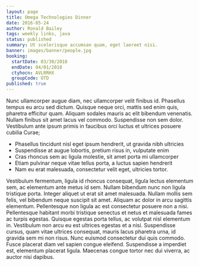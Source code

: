 ```yaml
---
layout: page
title: Omega Technologies Dinner
date: 2016-05-24
author: Ronald Bailey
tags: weekly links, java
status: published
summary: Ut scelerisque accumsan quam, eget laoreet nisi.
banner: images/banner/people.jpg
booking:
  startDate: 03/30/2018
  endDate: 04/01/2018
  ctyhocn: AVLRRHX
  groupCode: OTD
published: true
---
```

Nunc ullamcorper augue diam, nec ullamcorper velit finibus id. Phasellus tempus eu arcu sed dictum. Quisque neque orci, mattis sed enim quis, pharetra efficitur quam. Aliquam sodales mauris ac elit bibendum venenatis. Nullam finibus sit amet lacus vel commodo. Suspendisse non sem dolor. Vestibulum ante ipsum primis in faucibus orci luctus et ultrices posuere cubilia Curae;

* Phasellus tincidunt nisl eget ipsum hendrerit, ut gravida nibh ultricies
* Suspendisse at augue lobortis, pretium risus in, vulputate enim
* Cras rhoncus sem ac ligula molestie, sit amet porta mi ullamcorper
* Etiam pulvinar neque vitae tellus porta, a luctus sapien hendrerit
* Nam eu erat malesuada, consectetur velit eget, ultricies tortor.

Vestibulum fermentum, ligula id rhoncus consequat, ligula lectus elementum sem, ac elementum ante metus id sem. Nullam bibendum nunc non ligula tristique porta. Integer aliquet ut erat sit amet malesuada. Nullam mollis sem felis, vel bibendum neque suscipit sit amet. Aliquam ac dolor in arcu sagittis elementum. Pellentesque non ligula ac est consectetur posuere non a nisi. Pellentesque habitant morbi tristique senectus et netus et malesuada fames ac turpis egestas. Quisque egestas porta tellus, ac volutpat nisl elementum in. Vestibulum non arcu eu est ultrices egestas et a nisi. Suspendisse cursus, quam vitae ultrices consequat, mauris lacus pharetra urna, id gravida sem mi non risus. Nunc euismod consectetur dui quis commodo. Fusce placerat diam vel sapien congue eleifend. Suspendisse a imperdiet est, elementum placerat ligula. Maecenas congue tortor nec dui viverra, ac auctor nisi dapibus.
